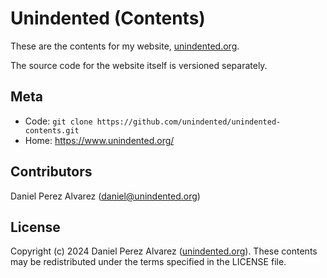 # Unindented (Contents)

These are the contents for my website, [unindented.org](https://www.unindented.org/).

The source code for the website itself is versioned separately.

## Meta

- Code: `git clone https://github.com/unindented/unindented-contents.git`
- Home: <https://www.unindented.org/>

## Contributors

Daniel Perez Alvarez ([daniel@unindented.org](mailto:daniel@unindented.org))

## License

Copyright (c) 2024 Daniel Perez Alvarez ([unindented.org](https://www.unindented.org/)). These contents may be redistributed under the terms specified in the LICENSE file.
